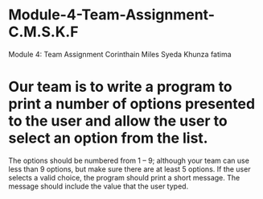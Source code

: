 # Module-4-Team-Assignment-C.M.S.K.F
Module 4: Team Assignment Corinthain Miles Syeda Khunza fatima
# Our team is to write a program to print a number of options presented to the user and allow the user to select an option from the list.
  The options should be numbered from 1 – 9; although your team can use less than 9 options, but make sure there are at least 5 options. If the user selects a valid choice, the program should print a short message. The message should include the value that the user typed.
